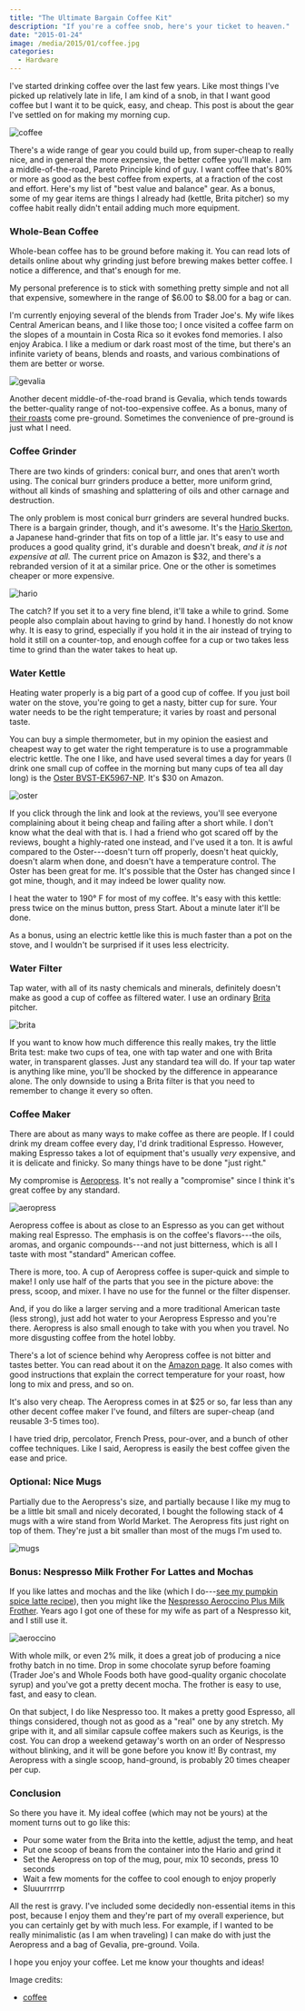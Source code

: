 ```yaml
---
title: "The Ultimate Bargain Coffee Kit"
description: "If you're a coffee snob, here's your ticket to heaven."
date: "2015-01-24"
image: /media/2015/01/coffee.jpg
categories:
  - Hardware
---
```


I've started drinking coffee over the last few years. Like most things I've
picked up relatively late in life, I am kind of a snob, in that I want good
coffee but I want it to be quick, easy, and cheap. This post is about the gear
I've settled on for making my morning cup.

![coffee](/media/2015/01/coffee.jpg)

<!--more-->

There's a wide range of gear you could build up, from super-cheap to really
nice, and in general the more expensive, the better coffee you'll make. I am a
middle-of-the-road, Pareto Principle kind of guy. I want coffee that's 80% or
more as good as the best coffee from experts, at a fraction of the cost and
effort. Here's my list of "best value and balance" gear. As a bonus, some of my
gear items are things I already had (kettle, Brita pitcher) so
my coffee habit really didn't entail adding much more equipment.

### Whole-Bean Coffee

Whole-bean coffee has to be ground before making it. You can read lots of
details online about why grinding just before brewing makes better coffee. I
notice a difference, and that's enough for me.

My personal preference is to stick with something pretty simple and not all that
expensive, somewhere in the range of $6.00 to $8.00 for a bag or can.

I'm currently enjoying several of the blends from Trader Joe's. My wife likes
Central American beans, and I like those too; I once visited a coffee farm on
the slopes of a mountain in Costa Rica so it evokes fond memories. I also enjoy
Arabica. I like a medium or dark roast most of the time, but there's an infinite
variety of beans, blends and roasts, and various combinations of them are better
or worse.

![gevalia](/media/2015/01/gevalia.jpg)

Another decent middle-of-the-road brand is Gevalia, which tends towards the
better-quality range of not-too-expensive coffee. As a bonus, many of [their
roasts](www.amazon.com/Gevalia-French-Roast-Ground-Coffee/dp/B00MBEKH6U/?tag=xaprb-20)
come pre-ground. Sometimes the convenience of pre-ground is just what I need.

### Coffee Grinder

There are two kinds of grinders: conical burr, and ones that aren't worth using.
The conical burr grinders produce a better, more uniform grind, without all
kinds of smashing and splattering of oils and other carnage and destruction.

The only problem is most conical burr grinders are several hundred bucks. There
is a bargain grinder, though, and it's awesome. It's the [Hario
Skerton](http://www.amazon.com/Hario-Ceramic-Skerton-Storage-Capacity/dp/B001802PIQ/?tag=xaprb-20), a Japanese hand-grinder
that fits on top of a little jar. It's easy to use and produces a good quality
grind, it's durable and doesn't break, *and it is not expensive at all.* The current price on Amazon is $32, and
there's a rebranded version of it at a similar price. One or the other is
sometimes cheaper or more expensive.

![hario](/media/2015/01/hario.jpg)

The catch? If you set it to a very fine blend, it'll take a while to grind.
Some people also complain about having to grind by hand. I honestly do not know
why. It is easy to grind, especially if you hold it in the air instead of trying
to hold it still on a counter-top, and enough coffee for a cup or two takes less
time to grind than the water takes to heat up.

### Water Kettle

Heating water properly is a big part of a good cup of coffee. If you just boil
water on the stove, you're going to get a nasty, bitter cup for sure. Your water
needs to be the right temperature; it varies by roast and personal taste.

You can buy a simple thermometer, but in my opinion the easiest and cheapest way
to get water the right temperature is to use a programmable electric kettle. The
one I like, and have used several times a day for years (I drink one small cup
of coffee in the morning but many cups of tea all day long) is the [Oster
BVST-EK5967-NP](http://www.amazon.com/Oster-BVST-EK5967-NP-Digital-Temperature-1-7-Liter/dp/B00BLR03I0/?tag=xaprb-20).
It's $30 on Amazon.

![oster](/media/2015/01/oster.jpg)

If you click through the link and look at the reviews, you'll see everyone
complaining about it being cheap and failing after a short while. I don't know
what the deal with that is. I had a friend who got scared off by the reviews,
bought a highly-rated one instead, and I've used it a ton. It is awful compared
to the Oster---doesn't turn off properly, doesn't heat quickly, doesn't alarm
when done, and doesn't have a temperature control. The Oster has been great
for me. It's possible that the Oster has changed since I got mine, though, and
it may indeed be lower quality now.

I heat the water to 190&deg; F for most of my coffee. It's easy with this
kettle: press twice on the minus button, press Start. About a minute later it'll
be done.

As a bonus, using an electric kettle like this is much faster than a pot on the
stove, and I wouldn't be surprised if it uses less electricity.

### Water Filter

Tap water, with all of its nasty chemicals and minerals, definitely doesn't make as good a
cup of coffee as filtered water. I use an ordinary
[Brita](http://www.amazon.com/Brita-10-Cup-Everyday-Filter-Pitcher/dp/B004GNGID0/?tag=xaprb-20)
pitcher.

![brita](/media/2015/01/brita.jpg)

If you want to know how much difference this really makes, try the little Brita
test: make two cups of tea, one with tap water and one with Brita water, in
transparent glasses. Just any standard tea will do. If your tap water is
anything like mine, you'll be shocked by the difference in appearance alone. The
only downside to using a Brita filter is that you need to remember to change it
every so often.

### Coffee Maker

There are about as many ways to make coffee as there are people. If I could
drink my dream coffee every day, I'd drink traditional Espresso. However, making
Espresso takes a lot of equipment that's usually *very* expensive, and it is
delicate and finicky. So many things have to be done "just right."

My compromise is
[Aeropress](http://www.amazon.com/Aeropress-Coffee-and-Espresso-Maker/dp/B0047BIWSK/?tag=xaprb-20). It's
not really a "compromise" since I think it's great coffee by any standard.

![aeropress](/media/2015/01/aeropress.jpg)

Aeropress coffee is about as close to an Espresso as
you can get without making real Espresso. The emphasis is on the coffee's
flavors---the oils, aromas, and organic compounds---and not just bitterness,
which is all I taste with most "standard" American coffee.

There is more, too. A cup of Aeropress coffee is super-quick and simple to make!
I only use half of the parts that you see in the picture above: the press,
scoop, and mixer. I have no use for the funnel or the filter dispenser.

And, if you do like a larger serving and a more traditional American taste (less
strong), just add hot water to your Aeropress Espresso and you're there.
Aeropress is also small enough to take with you when you travel. No more
disgusting coffee from the hotel lobby.

There's a lot of science behind why Aeropress coffee is not bitter and tastes
better. You can read about it on the 
[Amazon page](http://www.amazon.com/Aeropress-Coffee-and-Espresso-Maker/dp/B0047BIWSK/?tag=xaprb-20).
It also comes with good instructions that explain the correct temperature for
your roast, how long to mix and press, and so on.

It's also very cheap. The Aeropress comes in at $25 or so, far less than any
other decent coffee maker I've found, and filters are super-cheap (and reusable
3-5 times too).

I have tried drip, percolator, French Press, pour-over, and a bunch of other
coffee techniques. Like I said, Aeropress is easily the best coffee given the
ease and price.

### Optional: Nice Mugs

Partially due to the Aeropress's size, and partially because I like my mug to be
a little bit small and nicely decorated, I bought the following stack of 4 mugs
with a wire stand
from World Market. The Aeropress fits just right on top of them. They're just a
bit smaller than most of the mugs I'm used to.

![mugs](/media/2015/01/mugs.jpg)


### Bonus: Nespresso Milk Frother For Lattes and Mochas

If you like lattes and mochas and the like (which I do---[see my pumpkin spice latte
recipe](https://vividcortex.com/blog/2014/11/05/make-your-own-pumpkin-spice-latte/)), then you might like the
[Nespresso Aeroccino Plus Milk Frother](http://www.amazon.com/Nespresso-Aeroccino-Plus-Milk-Frother/dp/B001UHZAYS/?tag=xaprb-20).
Years ago I got one of these for my wife as part of a Nespresso kit, and I still use it.

![aeroccino](/media/2015/01/aeroccino.jpg)

With whole milk, or even 2% milk, it does a great job of producing a nice frothy
batch in no time. Drop in some chocolate syrup before foaming (Trader Joe's and Whole Foods
both have good-quality organic chocolate syrup) and you've got a pretty decent
mocha. The frother is easy to use, fast, and easy to clean.

On that subject, I do like Nespresso too. It makes a pretty good Espresso, all
things considered, though not as good as a "real" one by any stretch. My gripe
with it, and all similar capsule coffee makers such as Keurigs, is the cost. You
can drop a weekend getaway's worth on an order of Nespresso without blinking,
and it will be gone before you know it! By contrast, my Aeropress with a single
scoop, hand-ground, is probably 20 times cheaper per cup.

### Conclusion

So there you have it. My ideal coffee (which may not be yours) at the moment
turns out to go like this:

* Pour some water from the Brita into the kettle, adjust the temp, and heat
* Put one scoop of beans from the container into the Hario and grind it
* Set the Aeropress on top of the mug, pour, mix 10 seconds, press 10 seconds
* Wait a few moments for the coffee to cool enough to enjoy properly
* Sluuurrrrrp

All the rest is gravy. I've included some decidedly non-essential items in this
post, because I enjoy them and they're part of my overall experience, but you
can certainly get by with much less. For example, if I wanted to be really
minimalistic (as I am when traveling) I can make do with just the Aeropress and
a bag of Gevalia, pre-ground. Voila.

I hope you enjoy your coffee. Let me know your thoughts and ideas!

Image credits:

  * [coffee](https://www.flickr.com/photos/zachinglis/5507648594/)


